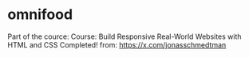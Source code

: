 # omnifood

Part of the cource: Course: Build Responsive Real-World Websites with HTML and CSS Completed!
from: https://x.com/jonasschmedtman
